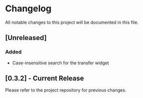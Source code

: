 # Changelog

All notable changes to this project will be documented in this file.

## [Unreleased]

### Added
- Case-insensitive search for the transfer widget

## [0.3.2] - Current Release

Please refer to the project repository for previous changes.
